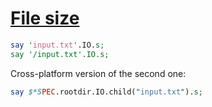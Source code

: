 [1]: https://rosettacode.org/wiki/File_size

# [File size][1]



```perl
say 'input.txt'.IO.s;
say '/input.txt'.IO.s;
```


Cross-platform version of the second one:

```perl
say $*SPEC.rootdir.IO.child("input.txt").s;
```

